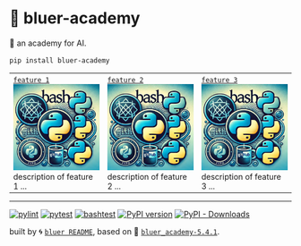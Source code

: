 # 📐 bluer-academy

📐 an academy for AI.

```bash
pip install bluer-academy
```

|   |   |   |
| --- | --- | --- |
| [`feature 1`](./bluer_academy/docs/feature_1) [![image](https://github.com/kamangir/assets/raw/main/blue-plugin/marquee.png?raw=true)](./bluer_academy/docs/feature_1) description of feature 1 ... | [`feature 2`](./bluer_academy/docs/feature_2.md) [![image](https://github.com/kamangir/assets/raw/main/blue-plugin/marquee.png?raw=true)](./bluer_academy/docs/feature_2.md) description of feature 2 ... | [`feature 3`](./bluer_academy/docs/feature_3.md) [![image](https://github.com/kamangir/assets/raw/main/blue-plugin/marquee.png?raw=true)](./bluer_academy/docs/feature_3.md) description of feature 3 ... |

---


[![pylint](https://github.com/kamangir/bluer-academy/actions/workflows/pylint.yml/badge.svg)](https://github.com/kamangir/bluer-academy/actions/workflows/pylint.yml) [![pytest](https://github.com/kamangir/bluer-academy/actions/workflows/pytest.yml/badge.svg)](https://github.com/kamangir/bluer-academy/actions/workflows/pytest.yml) [![bashtest](https://github.com/kamangir/bluer-academy/actions/workflows/bashtest.yml/badge.svg)](https://github.com/kamangir/bluer-academy/actions/workflows/bashtest.yml) [![PyPI version](https://img.shields.io/pypi/v/bluer-academy.svg)](https://pypi.org/project/bluer-academy/) [![PyPI - Downloads](https://img.shields.io/pypi/dd/bluer-academy)](https://pypistats.org/packages/bluer-academy)

built by 🌀 [`bluer README`](https://github.com/kamangir/bluer-objects/tree/main/bluer_objects/README), based on 📐 [`bluer_academy-5.4.1`](https://github.com/kamangir/bluer-academy).
